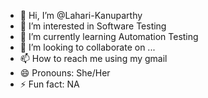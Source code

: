 - 👋 Hi, I’m @Lahari-Kanuparthy
- 👀 I’m interested in Software Testing
- 🌱 I’m currently learning Automation Testing
- 💞️ I’m looking to collaborate on ...
- 📫 How to reach me using my gmail
- 😄 Pronouns: She/Her
- ⚡ Fun fact: NA

<!---
Lahari-Kanuparthy/Lahari-Kanuparthy is a ✨ special ✨ repository because its `README.md` (this file) appears on your GitHub profile.
You can click the Preview link to take a look at your changes.
--->

